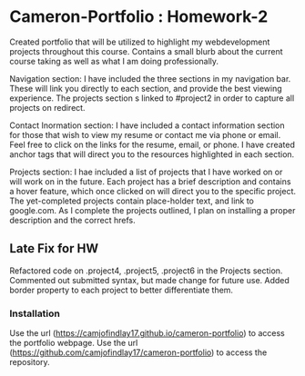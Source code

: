 # Cameron-Portfolio : Homework-2

Created portfolio that will be utilized to highlight my webdevelopment projects throughout this course. Contains a small blurb about the current course taking as well as what I am doing professionally. 

Navigation section: I have included the three sections in my navigation bar. These will link you directly to each section, and provide the best viewing experience. The projects section s linked to #project2 in order to capture all projects on redirect.

Contact Inormation section: I have included a contact information section for those that wish to view my resume or contact me via phone or email. Feel free to click on the links for the resume, email, or phone. I have created anchor tags that will direct you to the resources highlighted in each section.

Projects section: I hae included a list of projects that I have worked on or will work on in the future. Each project has a brief description and contains a hover feature, which once clicked on will direct you to the specific project. The yet-completed projects contain place-holder text, and link to google.com. As I complete the projects outlined, I plan on installing a proper description and the correct hrefs.

## Late Fix for HW
 Refactored code on .project4, .project5, .project6 in the Projects section. Commented out submitted syntax, but made change for future use. Added border property to each project to better differentiate them. 

### Installation

Use the url (https://camjofindlay17.github.io/cameron-portfolio) to access the portfolio webpage.
Use the url (https://github.com/camjofindlay17/cameron-portfolio) to access the repository.
